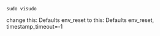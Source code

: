     sudo visudo

change this:
Defaults        env_reset
to this:
Defaults        env_reset, timestamp_timeout=-1

